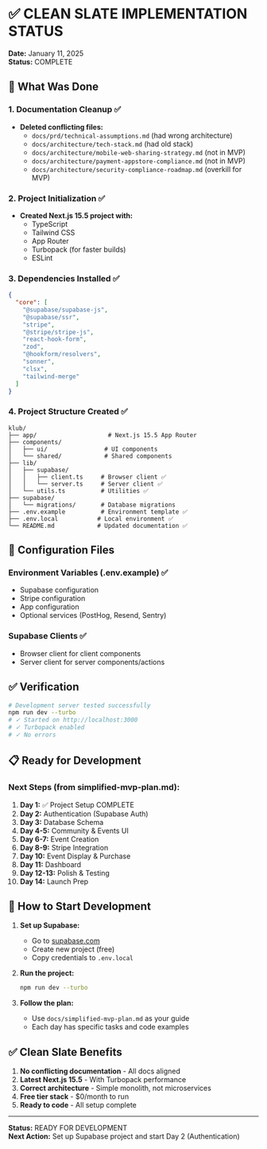 # ✅ CLEAN SLATE IMPLEMENTATION STATUS

**Date:** January 11, 2025  
**Status:** COMPLETE

## 🎯 What Was Done

### 1. Documentation Cleanup ✅

- **Deleted conflicting files:**
  - `docs/prd/technical-assumptions.md` (had wrong architecture)
  - `docs/architecture/tech-stack.md` (had old stack)
  - `docs/architecture/mobile-web-sharing-strategy.md` (not in MVP)
  - `docs/architecture/payment-appstore-compliance.md` (not in MVP)
  - `docs/architecture/security-compliance-roadmap.md` (overkill for MVP)

### 2. Project Initialization ✅

- **Created Next.js 15.5 project with:**
  - TypeScript
  - Tailwind CSS
  - App Router
  - Turbopack (for faster builds)
  - ESLint

### 3. Dependencies Installed ✅

```json
{
  "core": [
    "@supabase/supabase-js",
    "@supabase/ssr",
    "stripe",
    "@stripe/stripe-js",
    "react-hook-form",
    "zod",
    "@hookform/resolvers",
    "sonner",
    "clsx",
    "tailwind-merge"
  ]
}
```

### 4. Project Structure Created ✅

```
klub/
├── app/                    # Next.js 15.5 App Router
├── components/
│   ├── ui/                # UI components
│   └── shared/            # Shared components
├── lib/
│   ├── supabase/
│   │   ├── client.ts     # Browser client ✅
│   │   └── server.ts     # Server client ✅
│   └── utils.ts          # Utilities ✅
├── supabase/
│   └── migrations/       # Database migrations
├── .env.example          # Environment template ✅
├── .env.local           # Local environment ✅
└── README.md            # Updated documentation ✅
```

## 🔧 Configuration Files

### Environment Variables (.env.example) ✅

- Supabase configuration
- Stripe configuration
- App configuration
- Optional services (PostHog, Resend, Sentry)

### Supabase Clients ✅

- Browser client for client components
- Server client for server components/actions

## ✅ Verification

```bash
# Development server tested successfully
npm run dev --turbo
# ✓ Started on http://localhost:3000
# ✓ Turbopack enabled
# ✓ No errors
```

## 📋 Ready for Development

### Next Steps (from simplified-mvp-plan.md):

1. **Day 1:** ✅ Project Setup COMPLETE
2. **Day 2:** Authentication (Supabase Auth)
3. **Day 3:** Database Schema
4. **Day 4-5:** Community & Events UI
5. **Day 6-7:** Event Creation
6. **Day 8-9:** Stripe Integration
7. **Day 10:** Event Display & Purchase
8. **Day 11:** Dashboard
9. **Day 12-13:** Polish & Testing
10. **Day 14:** Launch Prep

## 🚀 How to Start Development

1. **Set up Supabase:**
   - Go to [supabase.com](https://supabase.com)
   - Create new project (free)
   - Copy credentials to `.env.local`

2. **Run the project:**

   ```bash
   npm run dev --turbo
   ```

3. **Follow the plan:**
   - Use `docs/simplified-mvp-plan.md` as your guide
   - Each day has specific tasks and code examples

## ✅ Clean Slate Benefits

1. **No conflicting documentation** - All docs aligned
2. **Latest Next.js 15.5** - With Turbopack performance
3. **Correct architecture** - Simple monolith, not microservices
4. **Free tier stack** - $0/month to run
5. **Ready to code** - All setup complete

---

**Status:** READY FOR DEVELOPMENT  
**Next Action:** Set up Supabase project and start Day 2 (Authentication)

